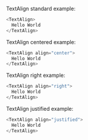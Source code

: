 TextAlign standard example:

```js
<TextAlign>
  Hello World
</TextAlign>
```

TextAlign centered example:

```js
<TextAlign align="center">
  Hello World
</TextAlign>
```


TextAlign right example:

```js
<TextAlign align="right">
  Hello World
</TextAlign>
```


TextAlign justified example:

```js
<TextAlign align="justified">
  Hello World
</TextAlign>
```
